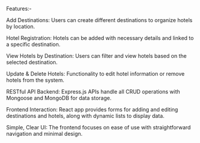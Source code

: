 Features:-

Add Destinations: Users can create different destinations to organize hotels by location.

Hotel Registration: Hotels can be added with necessary details and linked to a specific destination.

View Hotels by Destination: Users can filter and view hotels based on the selected destination.

Update & Delete Hotels: Functionality to edit hotel information or remove hotels from the system.

RESTful API Backend: Express.js APIs handle all CRUD operations with Mongoose and MongoDB for data storage.

Frontend Interaction: React app provides forms for adding and editing destinations and hotels, along with dynamic lists to display data.

Simple, Clear UI: The frontend focuses on ease of use with straightforward navigation and minimal design.

